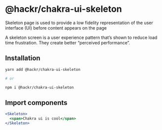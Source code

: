 # @hackr/chakra-ui-skeleton

Skeleton page is used to provide a low fidelity representation of the user
interface (UI) before content appears on the page

A skeleton screen is a user experience pattern that’s shown to reduce load time
frustration. They create better “perceived performance”.

## Installation

```sh
yarn add @hackr/chakra-ui-skeleton

# or

npm i @hackr/chakra-ui-skeleton
```

## Import components

```jsx
<Skeleton>
  <span>Chakra ui is cool</span>
</Skeleton>
```
